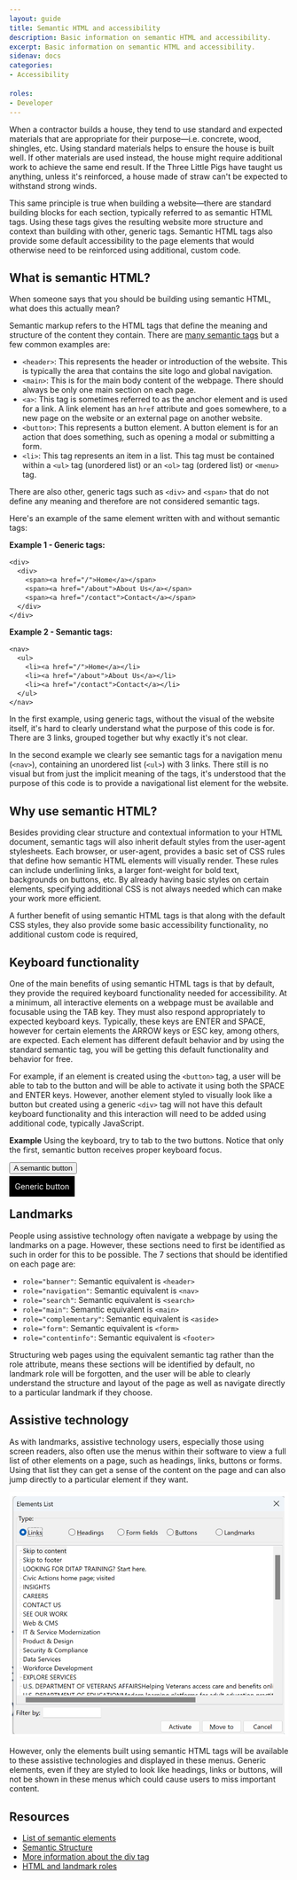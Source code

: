 ```yaml
---
layout: guide
title: Semantic HTML and accessibility
description: Basic information on semantic HTML and accessibility.
excerpt: Basic information on semantic HTML and accessibility.
sidenav: docs
categories:
- Accessibility 
  
roles:
- Developer
---
```



When a contractor builds a house, they tend to use standard and expected materials that are appropriate for their purpose—i.e. concrete, wood, shingles, etc. Using standard materials helps to ensure the house is built well. If other materials are used instead, the house might require additional work to achieve the same end result. If the Three Little Pigs have taught us anything, unless it's reinforced, a house made of straw can't be expected to withstand strong winds.

This same principle is true when building a website—there are standard building blocks for each section, typically referred to as semantic HTML tags. Using these tags gives the resulting website more structure and context than building with other, generic tags. Semantic HTML tags also provide some default accessibility to the page elements that would otherwise need to be reinforced using additional, custom code.

## What is semantic HTML?
When someone says that you should be building using semantic HTML, what does this actually mean?

Semantic markup refers to the HTML tags that define the meaning and structure of the content they contain. There are [many semantic tags](https://developer.mozilla.org/en-US/docs/Glossary/Semantics#semantic_elements) but a few common examples are:
* `<header>`: This represents the header or introduction of the website. This is typically the area that contains the site logo and global navigation.
* `<main>`: This is for the main body content of the webpage. There should always be only one main section on each page.
* `<a>`: This tag is sometimes referred to as the anchor element and is used for a link. A link element has an `href` attribute and goes somewhere, to a new page on the website or an external page on another website.
* `<button>`: This represents a button element. A button element is for an action that does something, such as opening a modal or submitting a form.
* `<li>`: This tag represents an item in a list. This tag must be contained within a `<ul>` tag (unordered list) or an `<ol>` tag (ordered list) or `<menu>` tag.


There are also other, generic tags such as `<div>` and `<span>` that do not define any meaning and therefore are not considered semantic tags.

Here's an example of the same element written with and without semantic tags:

**Example 1 - Generic tags:**
```
<div>
  <div>
    <span><a href="/">Home</a></span>
    <span><a href="/about">About Us</a></span>
    <span><a href="/contact">Contact</a></span>
  </div>
</div>
```

**Example 2 - Semantic tags:**
```
<nav>
  <ul>
    <li><a href="/">Home</a></li>
    <li><a href="/about">About Us</a></li>
    <li><a href="/contact">Contact</a></li>
  </ul>
</nav>
```

In the first example, using generic tags, without the visual of the website itself, it's hard to clearly understand what the purpose of this code is for. There are 3 links, grouped together but why exactly it's not clear.

In the second example we clearly see semantic tags for a navigation menu (`<nav>`), containing an unordered list (`<ul>`) with 3 links. There still is no visual but from just the implicit meaning of the tags, it's understood that the purpose of this code is to provide a navigational list element for the website.

## Why use semantic HTML?
Besides providing clear structure and contextual information to your HTML document, semantic tags will also inherit default styles from the user-agent stylesheets. Each browser, or user-agent, provides a basic set of CSS rules that define how semantic HTML elements will visually render. These rules can include underlining links, a larger font-weight for bold text, backgrounds on buttons, etc. By already having basic styles on certain elements, specifying additional CSS is not always needed which can make your work more efficient.

A further benefit of using semantic HTML tags is that along with the default CSS styles, they also provide some basic accessibility functionality, no additional custom code is required, 

## Keyboard functionality
One of the main benefits of using semantic HTML tags is that by default, they provide the required keyboard functionality needed for accessibility. At a minimum, all interactive elements on a webpage must be available and focusable using the TAB key. They must also respond appropriately to expected keyboard keys. Typically, these keys are ENTER and SPACE, however for certain elements the ARROW keys or ESC key, among others, are expected. Each element has different default behavior and by using the standard semantic tag, you will be getting this default functionality and behavior for free. 

For example, if an element is created using the `<button>` tag, a user will be able to tab to the button and will be able to activate it using both the SPACE and ENTER keys. However, another element styled to visually look like a button but created using a generic `<div>` tag will not have this default keyboard functionality and this interaction will need to be added using additional code, typically JavaScript.

**Example**
Using the keyboard, try to tab to the two buttons. Notice that only the first, semantic button receives proper keyboard focus.

<button>A semantic button</button>

<p><div style="background:black; padding: 10px; color:white; display:inline;">Generic button</div></p>

## Landmarks
People using assistive technology often navigate a webpage by using the landmarks on a page. However, these sections need to first be identified as such in order for this to be possible. The 7 sections that should be identified on each page are:
* `role="banner"`:  Semantic equivalent is `<header>`
* `role="navigation"`: Semantic equivalent is `<nav>`
* `role="search"`: Semantic equivalent is `<search>`
* `role="main"`: Semantic equivalent is `<main>`
* `role="complementary"`: Semantic equivalent is `<aside>`
* `role="form"`: Semantic equivalent is `<form>`
* `role="contentinfo"`: Semantic equivalent is `<footer>`

Structuring web pages using the equivalent semantic tag rather than the role attribute, means these sections will be identified by default, no landmark role will be forgotten, and the user will be able to clearly understand the structure and layout of the page as well as navigate directly to a particular landmark if they choose.

## Assistive technology
As with landmarks, assistive technology users, especially those using screen readers, also often use the menus within their software to view a full list of other elements on a page, such as headings, links, buttons or forms. Using that list they can get a sense of the content on the page and can also  jump directly to a particular element if they want.

![Elements link menu in NVDA with the links list selected and showing all links on a web page. There are buttons at the bottom for the user to choose to Activate a link, Move to a link, or Cancel and close out the menu.](/assets/img/NVDA_links_menu.png)

However, only the elements built using semantic HTML tags will be available to these assistive technologies and displayed in these menus. Generic elements, even if they are styled to look like headings, links or buttons, will not be shown in these menus which could cause users to miss important content.

## Resources
* [List of semantic elements](https://developer.mozilla.org/en-US/docs/Glossary/Semantics#semantic_elements)
* [Semantic Structure](https://webaim.org/techniques/semanticstructure/)
* [More information about the div tag](https://www.scottohara.me/blog/2022/01/20/divisive.html)
* [HTML and landmark roles](https://developer.mozilla.org/en-US/blog/aria-accessibility-html-landmark-roles/)

